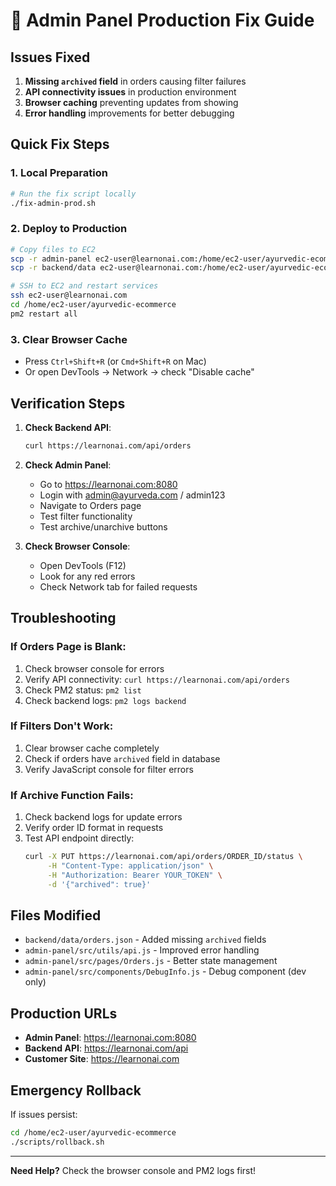 # 🔧 Admin Panel Production Fix Guide

## Issues Fixed

1. **Missing `archived` field** in orders causing filter failures
2. **API connectivity issues** in production environment  
3. **Browser caching** preventing updates from showing
4. **Error handling** improvements for better debugging

## Quick Fix Steps

### 1. Local Preparation
```bash
# Run the fix script locally
./fix-admin-prod.sh
```

### 2. Deploy to Production
```bash
# Copy files to EC2
scp -r admin-panel ec2-user@learnonai.com:/home/ec2-user/ayurvedic-ecommerce/
scp -r backend/data ec2-user@learnonai.com:/home/ec2-user/ayurvedic-ecommerce/backend/

# SSH to EC2 and restart services
ssh ec2-user@learnonai.com
cd /home/ec2-user/ayurvedic-ecommerce
pm2 restart all
```

### 3. Clear Browser Cache
- Press `Ctrl+Shift+R` (or `Cmd+Shift+R` on Mac)
- Or open DevTools → Network → check "Disable cache"

## Verification Steps

1. **Check Backend API**:
   ```bash
   curl https://learnonai.com/api/orders
   ```

2. **Check Admin Panel**:
   - Go to https://learnonai.com:8080
   - Login with admin@ayurveda.com / admin123
   - Navigate to Orders page
   - Test filter functionality
   - Test archive/unarchive buttons

3. **Check Browser Console**:
   - Open DevTools (F12)
   - Look for any red errors
   - Check Network tab for failed requests

## Troubleshooting

### If Orders Page is Blank:
1. Check browser console for errors
2. Verify API connectivity: `curl https://learnonai.com/api/orders`
3. Check PM2 status: `pm2 list`
4. Check backend logs: `pm2 logs backend`

### If Filters Don't Work:
1. Clear browser cache completely
2. Check if orders have `archived` field in database
3. Verify JavaScript console for filter errors

### If Archive Function Fails:
1. Check backend logs for update errors
2. Verify order ID format in requests
3. Test API endpoint directly:
   ```bash
   curl -X PUT https://learnonai.com/api/orders/ORDER_ID/status \
        -H "Content-Type: application/json" \
        -H "Authorization: Bearer YOUR_TOKEN" \
        -d '{"archived": true}'
   ```

## Files Modified

- `backend/data/orders.json` - Added missing `archived` fields
- `admin-panel/src/utils/api.js` - Improved error handling
- `admin-panel/src/pages/Orders.js` - Better state management
- `admin-panel/src/components/DebugInfo.js` - Debug component (dev only)

## Production URLs

- **Admin Panel**: https://learnonai.com:8080
- **Backend API**: https://learnonai.com/api
- **Customer Site**: https://learnonai.com

## Emergency Rollback

If issues persist:
```bash
cd /home/ec2-user/ayurvedic-ecommerce
./scripts/rollback.sh
```

---

**Need Help?** Check the browser console and PM2 logs first!